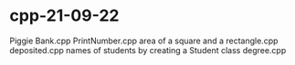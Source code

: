 # cpp-21-09-22
Piggie Bank.cpp
PrintNumber.cpp
area of a square and a rectangle.cpp
deposited.cpp
names of students by creating a Student class
degree.cpp
